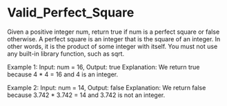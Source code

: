 # Valid_Perfect_Square

Given a positive integer num, return true if num is a perfect square or false otherwise.
A perfect square is an integer that is the square of an integer. In other words, it is the product of some integer with itself.
You must not use any built-in library function, such as sqrt.

Example 1:
Input: num = 16,
Output: true
Explanation: We return true because 4 * 4 = 16 and 4 is an integer.

Example 2:
Input: num = 14,
Output: false
Explanation: We return false because 3.742 * 3.742 = 14 and 3.742 is not an integer.
